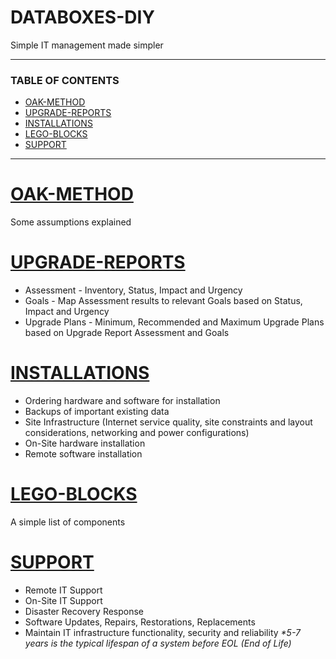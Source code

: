 # DATABOXES-DIY
Simple IT management made simpler

---
### TABLE OF CONTENTS
- [OAK-METHOD](#oak-method)
- [UPGRADE-REPORTS](#upgrade-reports)
- [INSTALLATIONS](#installations)
- [LEGO-BLOCKS](#lego-blocks)
- [SUPPORT](#support)

---
# [OAK-METHOD](OAK-METHOD.md)
Some assumptions explained

# [UPGRADE-REPORTS](UPGRADE-REPORTS.md)
- Assessment - Inventory, Status, Impact and Urgency
- Goals - Map Assessment results to relevant Goals based on Status, Impact and Urgency
- Upgrade Plans - Minimum, Recommended and Maximum Upgrade Plans based on Upgrade Report Assessment and Goals

# [INSTALLATIONS](INSTALLATIONS.md)
- Ordering hardware and software for installation
- Backups of important existing data
- Site Infrastructure (Internet service quality, site constraints and layout considerations, networking and power configurations)
- On-Site hardware installation
- Remote software installation

# [LEGO-BLOCKS](LEGO-BLOCKS.md)
A simple list of components

# [SUPPORT](SUPPORT.md)
- Remote IT Support
- On-Site IT Support
- Disaster Recovery Response
- Software Updates, Repairs, Restorations, Replacements
- Maintain IT infrastructure functionality, security and reliability
_*5-7 years is the typical lifespan of a system before EOL (End of Life)_

